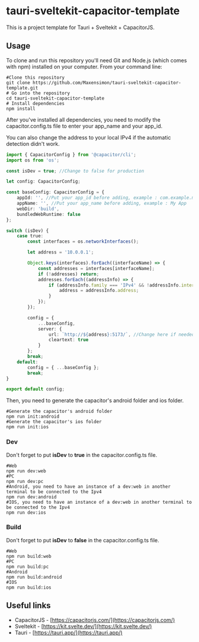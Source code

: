 # tauri-sveltekit-capacitor-template
This is a project template for Tauri + Sveltekit + CapacitorJS.
## Usage

To clone and run this repository you'll need Git and Node.js (which comes with npm) installed on your computer. From your command line:

```
#Clone this repository
git clone https://github.com/Maxensimon/tauri-sveltekit-capacitor-template.git
# Go into the repository
cd tauri-sveltekit-capacitor-template
# Install dependencies
npm install
```

After you've installed all dependencies, you need to modify the capacitor.config.ts file to enter your app_name and your app_id.

You can also change the address to your local IPv4 if the automatic detection didn't work.

```ts
import { CapacitorConfig } from '@capacitor/cli';
import os from 'os';

const isDev = true; //Change to false for production

let config: CapacitorConfig;

const baseConfig: CapacitorConfig = {
	appId: '', //Put your app_id before adding, example : com.example.myApp
	appName: '', //Put your app_name before adding, example : My App
	webDir: 'build',
	bundledWebRuntime: false
};

switch (isDev) {
	case true:
		const interfaces = os.networkInterfaces();

		let address = '10.0.0.1';

		Object.keys(interfaces).forEach((interfaceName) => {
			const addresses = interfaces[interfaceName];
			if (!addresses) return;
			addresses.forEach((addressInfo) => {
				if (addressInfo.family === 'IPv4' && !addressInfo.internal) {
					address = addressInfo.address;
				}
			});
		});

		config = {
			...baseConfig,
			server: {
				url: `http://${address}:5173/`, //Change here if needed but keep the 5173 port.
				cleartext: true
			}
		};
		break;
	default:
		config = { ...baseConfig };
		break;
}

export default config;
```

Then, you need to generate the capacitor's android folder and ios folder.

```
#Generate the capacitor's android folder
npm run init:android
#Generate the capacitor's ios folder
npm run init:ios
```

### Dev

Don't forget to put **isDev** to **true** in the capacitor.config.ts file.

```
#Web
npm run dev:web 
#PC
npm run dev:pc
#Android, you need to have an instance of a dev:web in another terminal to be connected to the Ipv4
npm run dev:android 
#IOS, you need to have an instance of a dev:web in another terminal to be connected to the Ipv4
npm run dev:ios 
```

### Build

Don't forget to put **isDev** to **false** in the capacitor.config.ts file.

```
#Web
npm run build:web
#PC
npm run build:pc
#Android
npm run build:android
#IOS
npm run build:ios
```

## Useful links
- CapacitorJS - [https://capacitorjs.com/](https://capacitorjs.com/)
- Sveltekit - [https://kit.svelte.dev/](https://kit.svelte.dev/)
- Tauri - [https://tauri.app/](https://tauri.app/)